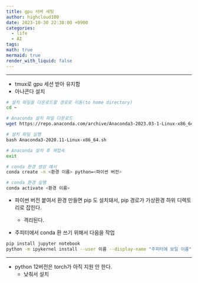 ```yaml
---
title: gpu 서버 세팅
author: highcloud100
date: 2023-10-30 22:38:00 +0900
categories:
  - life
  - AI
tags: 
math: true
mermaid: true
render_with_liquid: false
---
```

---

- tmux로 gpu 세션 받아 유지함
- 아나콘다 설치
```bash
# 설치 파일을 다운로드할 경로로 이동(to home directory)
cd ~

# Anaconda 설치 파일 다운로드
wget https://repo.anaconda.com/archive/Anaconda3-2023.03-1-Linux-x86_64.sh

# 설치 파일 실행
bash Anaconda3-2020.11-Linux-x86_64.sh

# Anaconda 설치 후 재접속
exit

# conda 환경 생성 예시
conda create -n <환경 이름> python=<파이썬 버전>

# conda 환경 실행
conda activate <환경 이름>
```

- 파이썬 버전 붙여서 환경 만들면 pip 도 설치돼서, pip 경로가 가상환경 하위 디렉토리로 잡힌다. 
	- 격리된다. 

- 주피터에서 conda 환 쓰기 위해서 다음을 작업

```bash
pip install jupyter notebook
python -m ipykernel install --user 이름 --display-name "주피터에 보일 이름"
```


---
- python 12버전은 torch가 아직 지원 안 한다.
	- 낮춰서 설치